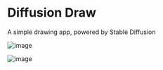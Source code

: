 # Diffusion Draw

A simple drawing app, powered by Stable Diffusion

![image](https://user-images.githubusercontent.com/18633264/194897429-1a6f2187-4db6-40f8-bee4-54bd41696e08.png)

![image](https://user-images.githubusercontent.com/18633264/194897324-e00d4f68-7015-484c-8745-c304dce23834.png)
